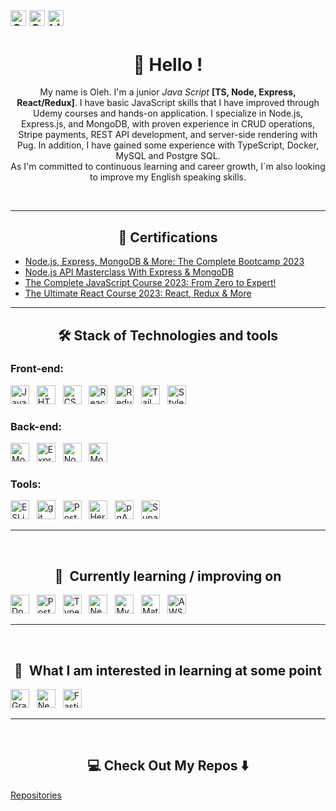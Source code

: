 [<img src="https://img.shields.io/github/followers/OlehK25?label=Follow&style=social" alt="GitHub logo" title="GitHub followers" height="25" />](https://github.com/OlehK25/?tab=follow)
[<img src="https://img.shields.io/badge/-forprogit@gmail.com-c14438?style=flat-square&logo=Gmail&logoColor=white&link=mailto:forprogit@gmail.com" alt="Gmail logo" title="Gmail" height="25" />](mailto:forprogit@gmail.com)
[<img src="https://img.shields.io/badge/LinkedIn-2A2F4F?logo=linkedin&logoColor=0077B5" alt="LinkedIn logo" title="LinkedIn" height="25" />](https://www.linkedin.com/in/oleh-kozakk/)
---

<div align="center", font-size='68px'>
  
<h1> 🚀 Hello !</h1>

My name is Oleh. I'm a junior *Java Script* **[TS, Node, Express, React/Redux]**.
I have basic JavaScript skills that I have improved through Udemy courses and hands-on application. I specialize in Node.js, Express.js, and MongoDB, with proven experience in CRUD operations, Stripe payments, REST API development, and server-side rendering with Pug. In addition, I have gained some experience with TypeScript, Docker, MySQL and Postgre SQL. <br>
As I'm committed to continuous learning and career growth, I`m also looking to improve my English speaking skills.

<br>
</div>

<hr>

<h2  align="center">🏅 Certifications</h2>

- [Node.js, Express, MongoDB & More: The Complete Bootcamp 2023](https://www.udemy.com/certificate/UC-8fa6bab4-8b57-4a1d-8bee-f10888f11cb7/)
- [Node.js API Masterclass With Express & MongoDB](https://www.udemy.com/certificate/UC-80f32102-fcfd-4fe4-b77d-290a0c325108/)
- [The Complete JavaScript Course 2023: From Zero to Expert!](https://www.udemy.com/certificate/UC-8e038cfe-e2fd-4ad8-b4cd-0baf8c594dbd/)
- [The Ultimate React Course 2023: React, Redux & More](https://www.udemy.com/certificate/UC-566d3700-29f5-4563-9261-b0112341fa57/)

<hr>

<h2  align="center">🛠 Stack of Technologies and tools   </h2>

### Front-end:

<a name="learning-now"></a>

[<img src="https://img.shields.io/badge/JavaScript-000?logo=javascript&logoColor=F7DF1E" alt="JavaScript logo" title="JavaScript" height="30" />][tech_tools_anchor]
&nbsp;
[<img src="https://img.shields.io/badge/HTML5-000?logo=html5&logoColor=E34F26" alt="HTML5 logo" title="HTML5" height="30" />][tech_tools_anchor]
&nbsp;
[<img src="https://img.shields.io/badge/CSS3-000?logo=css3&logoColor=1572B6" alt="CSS3 logo" title="CSS3" height="30" />][tech_tools_anchor]
&nbsp;
[<img src="https://img.shields.io/badge/React-000?logo=react&logoColor=61DAFB" alt="React logo" title="React" height="30" />][tech_tools_anchor]
&nbsp;
[<img src="https://img.shields.io/badge/Redux-000?logo=redux&logoColor=764ABC" alt="Redux logo" title="Redux" height="30" />][tech_tools_anchor]
&nbsp;
[<img src="https://img.shields.io/badge/Tailwind%20CSS-000?logo=tailwind-css&logoColor=38B2AC" alt="Tailwind CSS logo" title="Tailwind CSS" height="30" />][tech_tools_anchor]
&nbsp;
[<img src="https://img.shields.io/badge/Styled%20Components-000?logo=styledComponents&logoColor=EA1179" alt="Styled-components" title="Styled-components" height="30" />][tech_tools_anchor]

### Back-end:
[<img src="https://img.shields.io/badge/MongoDB-282C34?logo=mongodb&logoColor=47A248" alt="MongoDB logo" title="MongoDB" height="30" />][tech_tools_anchor]
&nbsp;
[<img src="https://img.shields.io/badge/Express-282C34?logo=express&logoColor=FFFFFF" alt="Express.js logo" title="Express.js" height="30" />][tech_tools_anchor]
&nbsp;
[<img src="https://img.shields.io/badge/Node.js-282C34?logo=node.js&logoColor=339933" alt="Node.js logo" title="Node.js" height="30" />][tech_tools_anchor]
&nbsp;
[<img src="https://img.shields.io/badge/Mongoose-282C34?logo=mongoose&logoColor=339933" alt="Mongoose logo" title="Mongoose" height="30" />][tech_tools_anchor]

### Tools:
[<img src="https://img.shields.io/badge/ESLint-0A2647?logo=eslint&logoColor=4B32C3" alt="ESLint logo" title="ESLint" height="30" />][tech_tools_anchor]
&nbsp;
[<img src="https://img.shields.io/badge/git-0A2647?logo=git&logoColor=F05032" alt="git logo" title="git" height="30" />][tech_tools_anchor]
&nbsp;
[<img src="https://img.shields.io/badge/Postman-0A2647?logo=postman&logoColor=339933" alt="Postman logo" title="Postman" height="30" />][tech_tools_anchor]
&nbsp;
[<img src="https://img.shields.io/badge/Heroku-0A2647?logo=heroku&logoColor=339933" alt="Heroku logo" title="Heroku" height="30" />][tech_tools_anchor]
&nbsp;
[<img src="https://img.shields.io/badge/pgAdmin-0A2647?logo=pgAdmin&logoColor=339933" alt="pgAdmin logo" title="pgAdmin" height="30" />][tech_tools_anchor]
&nbsp;
[<img src="https://img.shields.io/badge/Supabase-0A2647?logo=supabase&logoColor=339933" alt="Supabase logo" title="Supabase" height="30" />][tech_tools_anchor]

<a name="learning-next"></a>

<hr>
<br>

<h2  align="center">🧠  Currently learning / improving on  </h2>

[<img src="https://img.shields.io/badge/Docker-1A120B?logo=docker&logoColor=4B32C3" alt="Docker logo" title="Docker" height="30" />][learning_next_anchor]
&nbsp;
[<img src="https://img.shields.io/badge/Postgres-1A120B?logo=postgreSQL&logoColor=6F61C0" alt="Postgres logo" title="Postgre SQL" height="30" />][learning_next_anchor]
&nbsp;
[<img src="https://img.shields.io/badge/TypeScript-1A120B?logo=typescript&logoColor=91C8E4" alt="TypeScript logo" title="TypeScript" height="30" />][learning_next_anchor]
&nbsp;
[<img src="https://img.shields.io/badge/Nest.js-1A120B?logo=nestjs&logoColor=F05032" alt="Nest.js logo" title="Nest.js" height="30" />][learning_next_anchor]
&nbsp;
[<img src="https://img.shields.io/badge/MySQL-1A120B?logo=mysql&logoColor=7091F5" alt="MySQL logo" title="MySQL" height="30" />][learning_next_anchor]
&nbsp;
[<img src="https://img.shields.io/badge/MaterialUI-1A120B?logo=mui&logoColor=4B32C3" alt="MaterialUI logo" title="Material UI" height="30" />][learning_next_anchor]
&nbsp;
[<img src="https://img.shields.io/badge/AWS-1A120B?logo=amazonaws&logoColor=FFFFFF" alt="AWS logo" title="AWS" height="30" />][learning_next_anchor]

<hr>
<br>

 <h2  align="center">👾  What I am interested in learning at some point </h2>

[<img src="https://img.shields.io/badge/GraphQL-282C34?logo=graphql&logoColor=E10098" alt="GraphQL logo" title="GraphQL" height="30" />][learning_next_anchor]
&nbsp;
[<img src="https://img.shields.io/badge/Next.js-282C34?logo=next.js&logoColor=FFFFFF" alt="Next.js logo" title="Next.js" height="30" />][learning_next_anchor]
&nbsp;
[<img src="https://img.shields.io/badge/Fastify-282C34?logo=fastify&logoColor=FFFFFF" alt="Fastify logo" title="Fastify" height="30" />][learning_next_anchor]


[tech_tools_anchor]: #Hello--
[learning_now_anchor]: #learning-now
[learning_next_anchor]: #learning-next

<hr>
<br>

<h2  align="center">💻 Check Out My Repos ⬇️ </h2>

[Repositories](https://github.com/OlehK25?tab=repositories)
